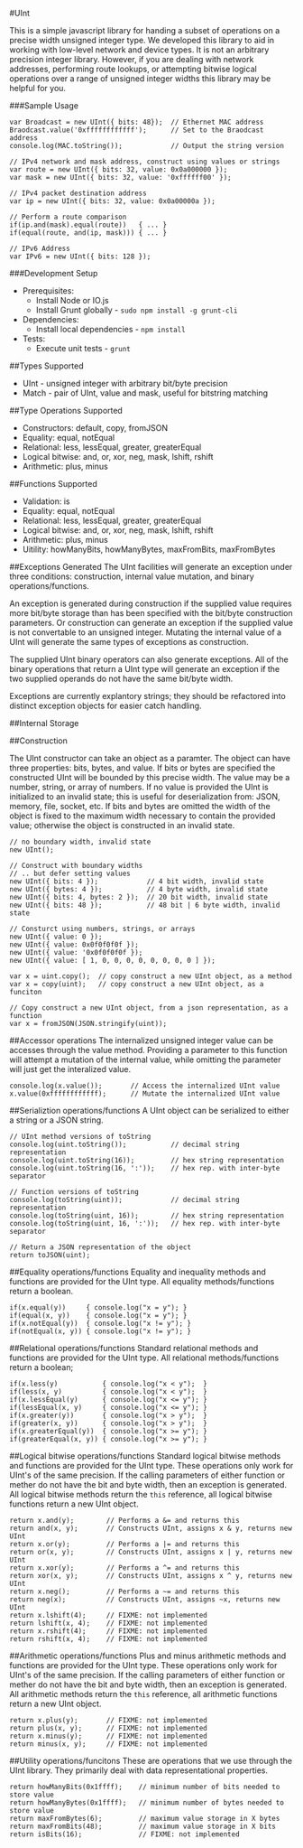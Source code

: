 #UInt

This is a simple javascript library for handing a subset of operations on a
precise width unsigned integer type. We developed this library to aid in working
with low-level network and device types. It is not an arbitrary precision
integer library. However, if you are dealing with network addresses, performing
route lookups, or attempting bitwise logical operations over a range of unsigned
integer widths this library may be helpful for you.

###Sample Usage
```
var Broadcast = new UInt({ bits: 48});  // Ethernet MAC address
Braodcast.value('0xffffffffffff');      // Set to the Braodcast address
console.log(MAC.toString());            // Output the string version

// IPv4 network and mask address, construct using values or strings
var route = new UInt({ bits: 32, value: 0x0a000000 });
var mask = new UInt({ bits: 32, value: '0xffffff00' });

// IPv4 packet destination address
var ip = new UInt({ bits: 32, value: 0x0a00000a });

// Perform a route comparison
if(ip.and(mask).equal(route))   { ... }
if(equal(route, and(ip, mask))) { ... }

// IPv6 Address
var IPv6 = new UInt({ bits: 128 });
```

###Development Setup
- Prerequisites: 
    - Install Node or IO.js
    - Install Grunt globally - ```sudo npm install -g grunt-cli```
- Dependencies: 
    - Install local dependencies - ```npm install```
- Tests:
    - Execute unit tests - ```grunt```

##Types Supported
- UInt - unsigned integer with arbitrary bit/byte precision
- Match - pair of UInt, value and mask, useful for bitstring matching

##Type Operations Supported
- Constructors: default, copy, fromJSON
- Equality: equal, notEqual
- Relational: less, lessEqual, greater, greaterEqual
- Logical bitwise: and, or, xor, neg, mask, lshift, rshift
- Arithmetic: plus, minus

##Functions Supported
- Validation: is
- Equality: equal, notEqual
- Relational: less, lessEqual, greater, greaterEqual
- Logical bitwise: and, or, xor, neg, mask, lshift, rshift
- Arithmetic: plus, minus
- Uitility: howManyBits, howManyBytes, maxFromBits, maxFromBytes

##Exceptions Generated
The UInt facilities will generate an exception under three conditions:
construction, internal value mutation, and binary operations/functions. 

An exception is generated during construction if the supplied value requires 
more bit/byte storage than has been specified with the bit/byte construction
parameters. Or construction can generate an exception if the supplied value is
not convertable to an unsigned integer. Mutating the internal value of a UInt
will generate the same types of exceptions as construction.

The supplied UInt binary operators can also generate exceptions. All of the
binary operations that return a UInt type will generate an exception if the two
supplied operands do not have the same bit/byte width.

Exceptions are currently explantory strings; they should be refactored into
distinct exception objects for easier catch handling.

##Internal Storage

##Construction

The UInt constructor can take an object as a paramter. The object can have
three properties: bits, bytes, and value. If bits or bytes are specified the
constructed UInt will be bounded by this precise width. The value may be a 
number, string, or array of numbers. If no value is provided the UInt is
initialized to an invalid state; this is useful for deserialization from: JSON,
memory, file, socket, etc. If bits and bytes are omitted the width of the object
is fixed to the maximum width necessary to contain the provided value; otherwise
the object is constructed in an invalid state.

```
// no boundary width, invalid state
new UInt();                       

// Construct with boundary widths
// .. but defer setting values
new UInt({ bits: 4 });            // 4 bit width, invalid state
new UInt({ bytes: 4 });           // 4 byte width, invalid state
new UInt({ bits: 4, bytes: 2 });  // 20 bit width, invalid state
new UInt({ bits: 48 });           // 48 bit | 6 byte width, invalid state

// Consturct using numbers, strings, or arrays
new UInt({ value: 0 });
new UInt({ value: 0x0f0f0f0f });
new UInt({ value: '0x0f0f0f0f });
new UInt({ value: [ 1, 0, 0, 0, 0, 0, 0, 0, 0 ] });

var x = uint.copy();  // copy construct a new UInt object, as a method
var x = copy(uint);   // copy construct a new UInt object, as a funciton

// Copy construct a new UInt object, from a json representation, as a function
var x = fromJSON(JSON.stringify(uint)); 
```

##Accessor operations
The internalized unsigned integer value can be accesses through the value
method. Providing a parameter to this function will attempt a mutation of the
internal value, while omitting the parameter will just get the interalized
value.
```
console.log(x.value());       // Access the internalized UInt value
x.value(0xffffffffffff);      // Mutate the internalized UInt value
```

##Serializtion operations/functions
A UInt object can be serialized to either a string or a JSON string.
```
// UInt method versions of toString
console.log(uint.toString());           // decimal string representation
console.log(uint.toString(16));         // hex string representation
console.log(uint.toString(16, ':'));    // hex rep. with inter-byte separator

// Function versions of toString
console.log(toString(uint));            // decimal string representation
console.log(toString(uint, 16));        // hex string representation
console.log(toString(uint, 16, ':'));   // hex rep. with inter-byte separator 

// Return a JSON representation of the object
return toJSON(uint);
```

##Equality operations/functions
Equality and inequality methods and functions are provided for the UInt type.
All equality methods/functions return a boolean.
```
if(x.equal(y))     { console.log("x = y"); }
if(equal(x, y))    { console.log("x = y"); }
if(x.notEqual(y))  { console.log("x != y"); }
if(notEqual(x, y)) { console.log("x != y"); }
```

##Relational operations/functions
Standard relational methods and functions are provided for the UInt type. All
relational methods/functions return a boolean;

```
if(x.less(y)           { console.log("x < y");  }
if(less(x, y)          { console.log("x < y");  }
if(x.lessEqual(y)      { console.log("x <= y"); }
if(lessEqual(x, y)     { console.log("x <= y"); } 
if(x.greater(y))       { console.log("x > y");  }
if(greater(x, y))      { console.log("x > y");  }
if(x.greaterEqual(y))  { console.log("x >= y"); }
if(greaterEqual(x, y)) { console.log("x >= y"); }
```

##Logical bitwise operations/functions
Standard logical bitwise methods and functions are provided for the UInt type.
These operations only work for UInt's of the same precision. If the calling 
parameters of either function or mether do not have the bit and byte width, then
an exception is generated. All logical bitwise methods return the `this`
reference, all logical bitwise functions return a new UInt object.
```
return x.and(y);        // Performs a &= and returns this
return and(x, y);       // Constructs UInt, assigns x & y, returns new UInt
return x.or(y);         // Performs a |= and returns this
return or(x, y);        // Constructs UInt, assigns x | y, returns new UInt
return x.xor(y);        // Performs a ^= and returns this
return xor(x, y);       // Constructs UInt, assigns x ^ y, returns new UInt
return x.neg();         // Performs a ~= and returns this
return neg(x);          // Constructs UInt, assigns ~x, returns new UInt
return x.lshift(4);     // FIXME: not implemented
return lshift(x, 4);    // FIXME: not implemented
return x.rshift(4);     // FIXME: not implemented
return rshift(x, 4);    // FIXME: not implemented
```

##Arithmetic operations/functions
Plus and minus arithmetic methods and functions are provided for the UInt type.
These operations only work for UInt's of the same precision. If the calling 
parameters of either function or mether do not have the bit and byte width, then
an exception is generated. All arithmetic methods return the `this` reference, 
all arithmetic functions return a new UInt object.
```
return x.plus(y);       // FIXME: not implemented
return plus(x, y);      // FIXME: not implemented
return x.minus(y);      // FIXME: not implemented
return minus(x, y);     // FIXME: not implemented
```

##Utility operations/funcitons
These are operations that we use through the UInt library. They primarily deal
with data representational properties.
```
return howManyBits(0x1ffff);    // minimum number of bits needed to store value
return howManyBytes(0x1ffff);   // minimum number of bytes needed to store value
return maxFromBytes(6);         // maximum value storage in X bytes
return maxFromBits(48);         // maximum value storage in X bits
return isBits(16);              // FIXME: not implemented
```
